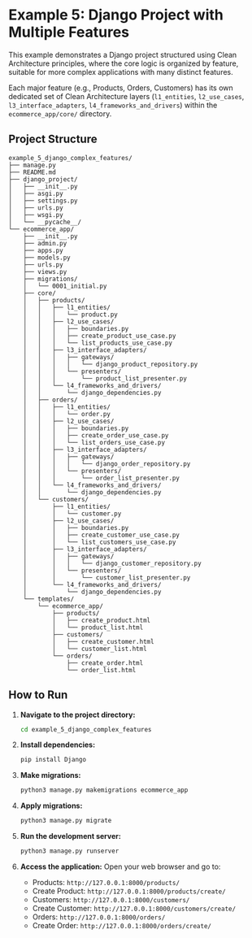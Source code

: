 # Example 5: Django Project with Multiple Features

This example demonstrates a Django project structured using Clean Architecture principles, where the core logic is organized by feature, suitable for more complex applications with many distinct features.

Each major feature (e.g., Products, Orders, Customers) has its own dedicated set of Clean Architecture layers (`l1_entities`, `l2_use_cases`, `l3_interface_adapters`, `l4_frameworks_and_drivers`) within the `ecommerce_app/core/` directory.

## Project Structure

```plaintext
example_5_django_complex_features/
├── manage.py
├── README.md
├── django_project/
│   ├── __init__.py
│   ├── asgi.py
│   ├── settings.py
│   ├── urls.py
│   ├── wsgi.py
│   └── __pycache__/
└── ecommerce_app/
    ├── __init__.py
    ├── admin.py
    ├── apps.py
    ├── models.py
    ├── urls.py
    ├── views.py
    ├── migrations/
    │   └── 0001_initial.py
    ├── core/
    │   ├── products/
    │   │   ├── l1_entities/
    │   │   │   └── product.py
    │   │   ├── l2_use_cases/
    │   │   │   ├── boundaries.py
    │   │   │   ├── create_product_use_case.py
    │   │   │   └── list_products_use_case.py
    │   │   ├── l3_interface_adapters/
    │   │   │   ├── gateways/
    │   │   │   │   └── django_product_repository.py
    │   │   │   └── presenters/
    │   │   │       └── product_list_presenter.py
    │   │   └── l4_frameworks_and_drivers/
    │   │       └── django_dependencies.py
    │   ├── orders/
    │   │   ├── l1_entities/
    │   │   │   └── order.py
    │   │   ├── l2_use_cases/
    │   │   │   ├── boundaries.py
    │   │   │   ├── create_order_use_case.py
    │   │   │   └── list_orders_use_case.py
    │   │   ├── l3_interface_adapters/
    │   │   │   ├── gateways/
    │   │   │   │   └── django_order_repository.py
    │   │   │   └── presenters/
    │   │   │       └── order_list_presenter.py
    │   │   └── l4_frameworks_and_drivers/
    │   │       └── django_dependencies.py
    │   └── customers/
    │       ├── l1_entities/
    │       │   └── customer.py
    │       ├── l2_use_cases/
    │       │   ├── boundaries.py
    │       │   ├── create_customer_use_case.py
    │       │   └── list_customers_use_case.py
    │       ├── l3_interface_adapters/
    │       │   ├── gateways/
    │       │   │   └── django_customer_repository.py
    │       │   └── presenters/
    │       │       └── customer_list_presenter.py
    │       └── l4_frameworks_and_drivers/
    │           └── django_dependencies.py
    └── templates/
        └── ecommerce_app/
            ├── products/
            │   ├── create_product.html
            │   └── product_list.html
            ├── customers/
            │   ├── create_customer.html
            │   └── customer_list.html
            └── orders/
                ├── create_order.html
                └── order_list.html
```

## How to Run

1. **Navigate to the project directory:**

    ```bash
    cd example_5_django_complex_features
    ```

2. **Install dependencies:**

    ```bash
    pip install Django
    ```

3. **Make migrations:**

    ```bash
    python3 manage.py makemigrations ecommerce_app
    ```

4. **Apply migrations:**

    ```bash
    python3 manage.py migrate
    ```

5. **Run the development server:**

    ```bash
    python3 manage.py runserver
    ```

6. **Access the application:**
    Open your web browser and go to:
    - Products: `http://127.0.0.1:8000/products/`
    - Create Product: `http://127.0.0.1:8000/products/create/`
    - Customers: `http://127.0.0.1:8000/customers/`
    - Create Customer: `http://127.0.0.1:8000/customers/create/`
    - Orders: `http://127.0.0.1:8000/orders/`
    - Create Order: `http://127.0.0.1:8000/orders/create/`

